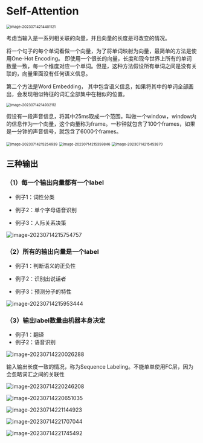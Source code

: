 # Self-Attention 

<img src="./.assets/image-20230714214401121.png" alt="image-20230714214401121" style="zoom: 67%;" />

考虑当输入是一系列相关联的向量，并且向量的长度是可改变的情况。

将一个句子的每个单词看做一个向量，为了将单词映射为向量，最简单的方法是使用One-Hot Encoding。 即使用一个很长的向量，长度和现今世界上所有的单词数量一致，每一个维度对应一个单词。但是，这种方法假设所有单词之间是没有关联的，向量里面没有任何语义信息。

第二个方法是Word Embedding， 其中包含语义信息，如果将其中的单词全部画出，会发现相似特征的词汇全部集中在相似的位置。

<img src="./.assets/image-20230714214932112.png" alt="image-20230714214932112" style="zoom:67%;" />

假设有一段声音信息，将其中25ms取成一个范围，叫做一个window，window内的信息作为一个向量，这个向量称为frame。一秒钟就包含了100个frames，如果是一分钟的声音信号，就包含了6000个frames。

<img src="./.assets/image-20230714215254939.png" alt="image-20230714215254939" style="zoom:67%;" />

<img src="./.assets/image-20230714215359846.png" alt="image-20230714215359846" style="zoom:67%;" />

<img src="./.assets/image-20230714215453870.png" alt="image-20230714215453870" style="zoom:67%;" />



## 三种输出

### （1）每一个输出向量都有一个label

- 例子1：词性分类

- 例子2：单个字母语音识别

- 例子3：人际关系决策

![image-20230714215754757](./.assets/image-20230714215754757.png)

### （2）所有的输出向量是一个label

- 例子1：判断语义的正负性

- 例子2：识别出说话者

- 例子3：预测分子的特性

![image-20230714215953444](./.assets/image-20230714215953444.png)

### （3）输出label数量由机器本身决定

- 例子1：翻译
- 例子2：语音识别

![image-20230714220026288](./.assets/image-20230714220026288.png)

输入输出长度一致的情况，称为Sequence Labeling。不能单单使用FC层，因为会忽略词汇之间的关联性

![image-20230714220246208](./.assets/image-20230714220246208.png)

![image-20230714220651035](./.assets/image-20230714220651035.png)

![image-20230714221144923](./.assets/image-20230714221144923.png)

![image-20230714221707044](./.assets/image-20230714221707044.png)

![image-20230714221745492](./.assets/image-20230714221745492.png)


